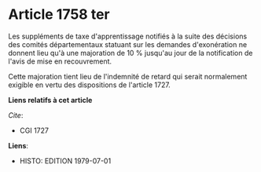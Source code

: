 # Article 1758 ter

Les suppléments de taxe d'apprentissage notifiés à la suite des décisions des comités départementaux statuant sur les
demandes d'exonération ne donnent lieu qu'à une majoration de 10 % jusqu'au jour de la notification de l'avis de mise en
recouvrement.

Cette majoration tient lieu de l'indemnité de retard qui serait normalement exigible en vertu des dispositions de l'article
1727.

**Liens relatifs à cet article**

_Cite_:

  - CGI 1727

**Liens**:

  - HISTO: EDITION 1979-07-01
